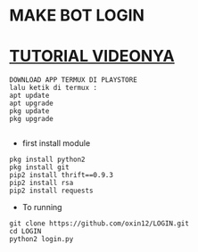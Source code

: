 # MAKE BOT LOGIN

# [TUTORIAL VIDEONYA](https://youtu.be/o9cENbvu4qk)
```
DOWNLOAD APP TERMUX DI PLAYSTORE
lalu ketik di termux :
apt update 
apt upgrade
pkg update
pkg upgrade


```

- first install module 
``` 
pkg install python2
pkg install git
pip2 install thrift==0.9.3
pip2 install rsa
pip2 install requests
```

- To running
```
git clone https://github.com/oxin12/LOGIN.git
cd LOGIN
python2 login.py

```
